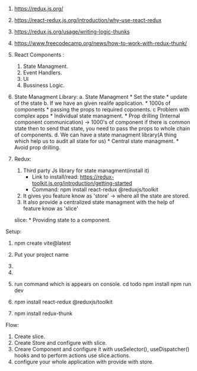 1. https://redux.js.org/
2. https://react-redux.js.org/introduction/why-use-react-redux
3. https://redux.js.org/usage/writing-logic-thunks
4. https://www.freecodecamp.org/news/how-to-work-with-redux-thunk/

1. React Components :
    1. State Managment.
    2. Event Handlers.
    3. UI
    4. Bussiness Logic.

2. State Managment Library:
    a. State Managment
        * Set the state
        * update of the state
    b. If we have an given realife application.
        * 1000s of components
        * passing the props to required coponents.
    c Problem with complex apps 
        * Individual state managment.
        * Prop drilling (Internal component communication) -> 1000's of component if there is common state then to send that state, you need to pass the props to whole chain of components.
    d. We can have a state managment library(A thing which help us to audit all state for us)
        * Central state managment.
        * Avoid prop drilling.

3. Redux:
   1. Third party Js library for state managment(install it)
        * Link to install/read: https://redux-toolkit.js.org/introduction/getting-started
        * Command: npm install react-redux @reduxjs/toolkit
    2. It gives you feature know as 'store' -> where all the state are stored.
    3. It also provide a centralized state managment with the help of feature know as 'slice'
   
   slice:
       * Providing state to a component.


Setup:
1. npm create vite@latest
2. Put your project name
3. <react>
4. <javascript>

5. run command which is appears on console.
  cd todo
  npm install
  npm run dev

6. npm install react-redux @reduxjs/toolkit

7. npm install redux-thunk


Flow:
1. Create slice.
2. Create Store and configure with slice.
3. Creare Component and configure it with useSelector(), useDispatcher() hooks and to perform actions use slice.actions.
4. configure your whole application with provide with store. 


